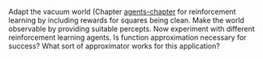 

Adapt the vacuum world (Chapter <a class="chapterRef" id="chapterref" href="{{site.baseurl}}/agents-exercises/">agents-chapter</a> for
reinforcement learning by including rewards for squares being clean.
Make the world observable by providing suitable percepts. Now experiment
with different reinforcement learning agents. Is function approximation
necessary for success? What sort of approximator works for this
application?
